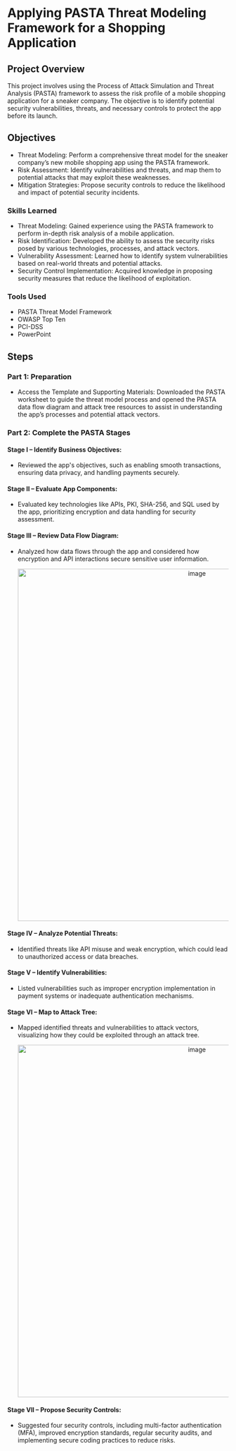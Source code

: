 # Applying PASTA Threat Modeling Framework for a Shopping Application

## Project Overview

This project involves using the Process of Attack Simulation and Threat Analysis (PASTA) framework to assess the risk profile of a mobile shopping application for a sneaker company. The objective is to identify potential security vulnerabilities, threats, and necessary controls to protect the app before its launch.

## Objectives

- Threat Modeling: Perform a comprehensive threat model for the sneaker company’s new mobile shopping app using the PASTA framework.
- Risk Assessment: Identify vulnerabilities and threats, and map them to potential attacks that may exploit these weaknesses.
- Mitigation Strategies: Propose security controls to reduce the likelihood and impact of potential security incidents.

### Skills Learned

- Threat Modeling: Gained experience using the PASTA framework to perform in-depth risk analysis of a mobile application.
- Risk Identification: Developed the ability to assess the security risks posed by various technologies, processes, and attack vectors.
- Vulnerability Assessment: Learned how to identify system vulnerabilities based on real-world threats and potential attacks.
- Security Control Implementation: Acquired knowledge in proposing security measures that reduce the likelihood of exploitation.

### Tools Used

- PASTA Threat Model Framework
- OWASP Top Ten
- PCI-DSS
- PowerPoint

## Steps

### Part 1: Preparation

- Access the Template and Supporting Materials: Downloaded the PASTA worksheet to guide the threat model process and opened the PASTA data flow diagram and attack tree resources to assist in understanding the app’s processes and potential attack vectors.

### Part 2: Complete the PASTA Stages

#### Stage I – Identify Business Objectives: 
- Reviewed the app's objectives, such as enabling smooth transactions, ensuring data privacy, and handling payments securely.

#### Stage II – Evaluate App Components: 
- Evaluated key technologies like APIs, PKI, SHA-256, and SQL used by the app, prioritizing encryption and data handling for security assessment.

#### Stage III – Review Data Flow Diagram: 
- Analyzed how data flows through the app and considered how encryption and API interactions secure sensitive user information.
  
  <div align="center">
    <img src="https://github.com/user-attachments/assets/c5b81f51-da9c-435c-b86e-ac24eb30bdc2" alt="image" width="800"/>
</div>


#### Stage IV – Analyze Potential Threats: 
- Identified threats like API misuse and weak encryption, which could lead to unauthorized access or data breaches.

#### Stage V – Identify Vulnerabilities: 
- Listed vulnerabilities such as improper encryption implementation in payment systems or inadequate authentication mechanisms.

#### Stage VI – Map to Attack Tree: 
- Mapped identified threats and vulnerabilities to attack vectors, visualizing how they could be exploited through an attack tree.

  <div align="center">
    <img src="https://github.com/user-attachments/assets/3fa5cd89-d681-4a6f-8484-8652a174f155" alt="image" width="800"/>
</div>

#### Stage VII – Propose Security Controls: 
- Suggested four security controls, including multi-factor authentication (MFA), improved encryption standards, regular security audits, and implementing secure coding practices to reduce risks.
